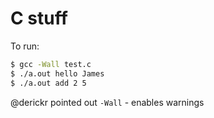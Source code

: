 C stuff
=======

To run:

```bash
$ gcc -Wall test.c
$ ./a.out hello James
$ ./a.out add 2 5
```

@derickr pointed out `-Wall` - enables warnings
